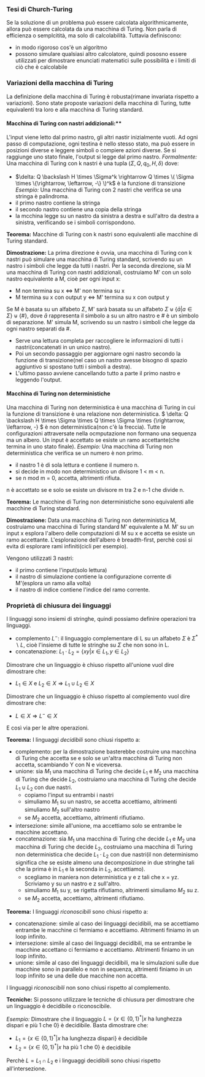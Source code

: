 ### Tesi di Church-Turing
Se la soluzione di un problema può essere calcolata algorithmicamente, allora può essere calcolata da una macchina di Turing.
Non parla di efficienza o semplcitità, ma solo di calcolabilità.
Tuttavia definiscono:
- in modo rigoroso cos'è un algoritmo
- possono simulare qualsiasi altro calcolatore, quindi pososno essere utilizzati per dimostrare enunciati matematici sulle possibilità e i limiti di ciò che è calcolabile

### Variazioni della macchina di Turing
La definizione della macchina di Turing è robusta(rimane invariata rispetto a variazioni).
Sono state proposte variazioni della macchina di Turing, tutte equivalenti tra loro e alla macchina di Turing standard.
#### Macchina di Turing con nastri addizionali:**
L'input viene letto dal primo nastro, gli altri nastir inizialmente vuoti.
Ad ogni passo di computazione, ogni testina è nello stesso stato, ma può essere in posizioni diverse e leggere simboli o compiere azioni diverse.
Se si raggiunge uno stato finale, l'output si legge dal primo nastro.
*Formalmente:* Una macchina di Turing con k nastri è una tupla $(\Sigma, Q, q_0, H, \delta)$ dove:
- $\delta: Q \backslash H \times \Sigma^k \rightarrow Q \times \( \Sigma \times \{\rightarrow, \leftarrow, -\} \)^k$ è la funzione di transizione
*Esempio:*
Una macchina di Turing con 2 nastri che verifica se una stringa è palindroma.
- il primo nastro contiene la stringa
- il secondo nastro contiene una copia della stringa
- la mcchina legge su un nastro da sinistra a destra e sull'altro da destra a sinistra, verificando se i simboli corrispondono.

**Teorema:** 
Macchine di Turing con k nastri sono equivalenti alle macchine di Turing standard.

**Dimostrazione:**
La prima direzione è ovvia, una macchina di Turing con k nastri può simulare una macchina di Turing standard, scrivendo su un nastro i simboli che legge da tutti i nastri.
Per la seconda direzione, sia M una macchina di Turing con nastri addizionali, costruiamo M' con un solo nastro equivalente a M, cioè per ogni input x:
- M non termina su x $\Leftrightarrow$ M' non termina su x
- M termina su x con output y $\Leftrightarrow$ M' termina su x con output y

Se M è basata su un alfabeto $\Sigma$, M' sarà basata su un alfabeto $\Sigma \uplus \{ \bar{a} | a \in \Sigma \} \uplus \{ \# \}$, dove $\bar{a}$ rappresenta il simbolo a su un altro nastro e $\#$ è un simbolo di separazione.
M' simula M, scrivendo su un nastro i simboli che legge da ogni nastro separati da $\#$.
- Serve una lettura completa per raccogliere le informazioni di tutti i nastri(concatenati in un unico nastro).
- Poi un secondo passaggio per aggiornare ogni nastro secondo la funzione di transizione(nel caso un nastro avesse bisogno di spazio aggiuntivo si spostano tutti i simboli a destra).
- L'ultimo passo avviene cancellando tutto a parte il primo nastro e leggendo l'output.

#### Macchina di Turing non deterministiche
Una macchina di Turing non deterministica è una macchina di Turing in cui la funzione di transizione è una relazione non deterministica.
$ \delta: Q \backslash H \times \Sigma \times Q \times \Sigma \times \{\rightarrow, \leftarrow, -\} $ è non deterministica(non c'è la freccia).
Tutte le configurazioni attraversate nella ocmputazione non formano una sequenza ma un albero. Un input è accettato se esiste un ramo accettante(che termina in uno stato finale).
*Esempio:*
Una macchina di Turing non deterministica che verifica se un numero è non primo.
- il nastro 1 è di sola lettura e contiene il numero n.
- si decide in modo non deterministico un divisore 1 < m < n.
- se n mod m = 0, accetta, altrimenti rifiuta.

n è accettato se e solo se esiste un divisore m tra 2 e n-1 che divide n.

**Teorema:**
Le macchine di Turing non deterministiche sono equivalenti alle macchine di Turing standard.

**Dimostrazione:**
Data una macchina di Turing non deterministica M, costruiamo una macchina di Turing standard M' equivalente a M.
M' su un input x esplora l'albero delle computazioni di M su x e accetta se esiste un ramo accettante.
L'esplorazione dell'albero è breadth-first, perchè così si evita di esplorare rami infiniti(cicli per esempio).

Vengono utilizzati 3 nastri:
- il primo contiene l'input(solo lettura)
- il nastro di simulazione contiene la configurazione corrente di M'(esplora un ramo alla volta)
- il nastro di indice contiene l'indice del ramo corrente.

### Proprietà di chiusura dei linguaggi
I linguaggi sono insiemi di stringhe, quindi possiamo definire operazioni tra linguaggi.
- complemento $L^-$: il linguaggio complementare di L su un alfabeto $\Sigma$ è $\Sigma^* \backslash L$, cioè l'insieme di tutte le stringhe su $\Sigma$ che non sono in L.
- concatenazione: $L_1 \cdot L_2 = \{ xy | x \in L_1, y \in L_2 \}$

Dimostrare che un linguaggio è chiuso rispetto all'unione vuol dire dimostrare che:
- $L_1 \in X$ e $L_2 \in X \Rightarrow L_1 \cup L_2 \in X$

Dimostrare che un linguaggio è chiuso rispetto al complemento vuol dire dimostrare che:
- $L \in X \Rightarrow L^- \in X$

E così via per le altre operazioni.

**Teorema:**
I linguaggi *decidibili* sono chiusi rispetto a:
- complemento: per la dimostrazione basterebbe costruire una macchina di Turing che accetta se e solo se un'altra macchina di Turing non accetta, scambiando Y con N e viceversa.
- unione: sia $M_1$ una macchina di Turing che decide $L_1$ e $M_2$ una macchina di Turing che decide $L_2$, costruiamo una macchina di Turing che decide $L_1 \cup L_2$ con due nastri.
    - copiamo l'input su entrambi i nastri
    - simuliamo $M_1$ su un nastro, se accetta accettiamo, altrimenti simuliamo $M_2$ sull'altro nastro
    - se $M_2$ accetta, accettiamo, altrimenti rifiutiamo.
- intersezione: simile all'unione, ma accettiamo solo se entrambe le macchine accettano.
- concatenazione: sia $M_1$ una macchina di Turing che decide $L_1$ e $M_2$ una macchina di Turing che decide $L_2$, costruiamo una macchina di Turing non deterministica che decide $L_1 \cdot L_2$ con due nastri(il non determinismo significa che se esiste almeno una decomposizione in due stringhe tali che la prima è in $L_1$ e la seconda in $L_2$, accettiamo).
    - scegliamo in maniera non deterministica y e z tali che x = yz. Scriviamo y su un nastro e z sull'altro.
    - simuliamo $M_1$ su y, se rigetta rifiutiamo, altrimenti simuliamo $M_2$ su z.
    - se $M_2$ accetta, accettiamo, altrimenti rifiutiamo.

**Teorema:**
I linguaggi *riconoscibili* sono chiusi rispetto a:
- concatenazione: simile al caso dei linguaggi decidibili, ma se accettiamo entrambe le macchine ci fermiamo e accettiamo. Altrimenti finiamo in un loop infinito.
- intersezione: simile al caso dei linguaggi decidibili, ma se entrambe le macchine accettano ci fermiamo e accettiamo. Altrimenti finiamo in un loop infinito.
- unione: simile al caso dei linguaggi decidibili, ma le simulazioni sulle due macchine sono in parallelo e non in sequenza, altrimenti finiamo in un loop infinito se una delle due macchine non accetta.

I linguaggi *riconoscibili* non sono chiusi rispetto al complemento.

**Tecniche:**
Si possono utilizzare le tecniche di chiusura per dimostrare che un linguaggio è decidibile o riconoscibile.

*Esempio:*
Dimostrare che il linguaggio $L = \{ x \in \{0,1\}^* | x \text{ ha lunghezza dispari e più 1 che 0} \}$ è decidibile.
Basta dimostrare che:
- $L_1 = \{ x \in \{0,1\}^* | x \text{ ha lunghezza dispari} \}$ è decidibile
- $L_2 = \{ x \in \{0,1\}^* | x \text{ ha più 1 che 0} \}$ è decidibile

Perchè $L = L_1 \cap L_2$ e i linguaggi decidibili sono chiusi rispetto all'intersezione.

